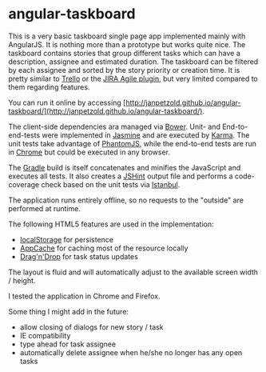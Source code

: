angular-taskboard
=================

This is a very basic taskboard single page app implemented mainly with AngularJS. It is nothing more than a prototype but works quite nice. The taskboard contains stories that group different tasks which can have a description, assignee and estimated duration. The taskboard can be filtered by each assignee and sorted by the story priority or creation time. It is pretty similar to [Trello](https://trello.com/) or the [JIRA Agile plugin](https://www.atlassian.com/software/jira-agile/overview), but very limited compared to them regarding features.

You can run it online by accessing [http://janpetzold.github.io/angular-taskboard/](http://janpetzold.github.io/angular-taskboard/).

The client-side dependencies ara managed via [Bower](http://bower.io/). Unit- and End-to-end-tests were implemented in [Jasmine](http://pivotal.github.io/jasmine/) and are executed by [Karma](http://karma-runner.github.io). The unit tests take advantage of [PhantomJS](http://phantomjs.org/), while the end-to-end tests are run in [Chrome](http://phantomjs.org/) but could be executed in any browser.

The [Gradle](http://www.gradle.org) build is itself concatenates and minifies the JavaScript and executes all tests. It also creates a [JSHint](http://www.jshint.com/) output file and performs a code-coverage check based on the unit tests via [Istanbul](http://gotwarlost.github.io/istanbul/).

The application runs entirely offline, so no requests to the "outside" are performed at runtime.

The following HTML5 features are used in the implementation:

* [localStorage](https://developer.mozilla.org/en-US/docs/Web/Guide/API/DOM/Storage#localStorage) for persistence
* [AppCache](https://developer.mozilla.org/en-US/docs/HTML/Using_the_application_cache) for caching most of the resource locally
* [Drag'n'Drop](https://developer.mozilla.org/en-US/docs/DragDrop/Drag_Operations) for task status updates

The layout is fluid and will automatically adjust to the available screen width / height.

I tested the application in Chrome and Firefox.

Some thing I might add in the future:

* allow closing of dialogs for new story / task
* IE compatibility
* type ahead for task assignee
* automatically delete assignee when he/she no longer has any open tasks